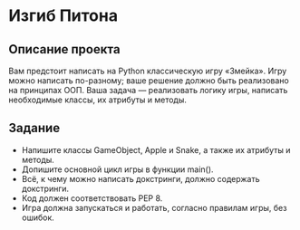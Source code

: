 # Изгиб Питона
## Описание проекта
Вам предстоит написать на Python классическую игру «Змейка». Игру можно написать по-разному; ваше решение должно быть реализовано на принципах ООП. Ваша задача — реализовать логику игры, написать необходимые классы, их атрибуты и методы.
## Задание
- Напишите классы GameObject, Apple и Snake, а также их атрибуты и методы.
- Допишите основной цикл игры в функции main().
- Всё, к чему можно написать докстринги, должно содержать докстринги.
- Код должен соответствовать PEP 8.
- Игра должна запускаться и работать, согласно правилам игры, без ошибок.
